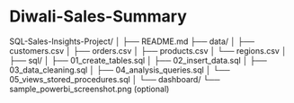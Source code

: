 # Diwali-Sales-Summary

SQL-Sales-Insights-Project/
│
├── README.md
├── data/
│   ├── customers.csv
│   ├── orders.csv
│   ├── products.csv
│   └── regions.csv
│
├── sql/
│   ├── 01_create_tables.sql
│   ├── 02_insert_data.sql
│   ├── 03_data_cleaning.sql
│   ├── 04_analysis_queries.sql
│   └── 05_views_stored_procedures.sql
│
└── dashboard/
    └── sample_powerbi_screenshot.png (optional)
